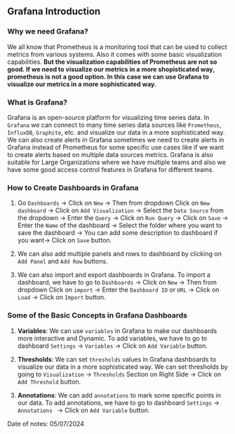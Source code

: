 ## Grafana Introduction

### Why we need Grafana?

We all know that Prometheus is a monitoring tool that can be used to collect metrics from various systems. Also it comes with some basic visualization capabilities. **But the visualization capabilities of Prometheus are not so good. If we need to visualize our metrics in a more shopisticated way, prometheus is not a good option. In this case we can use Grafana to visualize our metrics in a more sophisticated way.**

### What is Grafana?

Grafana is an open-source platform for visualizing time series data. In `Grafana` we can connect to many time series data sources like `Prometheus`, `InfluxDB`, `Graphite`, etc. and visualize our data in a more sophisticated way. We can also create alerts in Grafana sometimes we need to create alerts in Grafana instead of Prometheus for some specific use cases like if we want to create alerts based on multiple data sources metrics. Grafana is also suitable for Large Organizations where we have multiple teams and also we have some good access control features in Grafana for different teams.

### How to Create Dashboards in Grafana

1. Go `Dashboards` -> Click on `New` -> Then from dropdown Click on `New dashboard` -> Click on `Add Visualization` -> Select the `Data Source` from the dropdown -> Enter the `Query` -> Click on `Run Query` -> Click on `Save` -> Enter the `Name` of the dashboard -> Select the folder where you want to save the dashboard -> You can add some description to dashboard if you want-> Click on `Save` button.

2. We can also add multiple panels and rows to dashboard by clicking on `Add Panel` and `Add Row` buttons.

3. We can also import and export dashboards in Grafana. To import a dashboard, we have to go to `Dashboards` -> Click on `New` -> Then from dropdown Click on `import` -> Enter the `Dashboard ID` or `URL` -> Click on `Load` -> Click on `Import` button.

### Some of the Basic Concepts in Grafana Dashboards

1. **Variables**: We can use `variables` in Grafana to make our dashboards more interactive and Dynamic. To add variables, we have to go to dashboard `Settings` -> `Variables` -> Click on `Add Variable` button.

2. **Thresholds**: We can set `thresholds` values in Grafana dashboards to visualize our data in a more sophisticated way. We can set thresholds by going to `Visualization` -> `Thresholds` Section on Right Side -> Click on `Add Threshold` button.

3. **Annotations**: We can add `annotations` to mark some specific points in our data. To add annotations, we have to go to dashboard `Settings` -> `Annotations ` -> Click on `Add Variable` button.

Date of notes: 05/07/2024